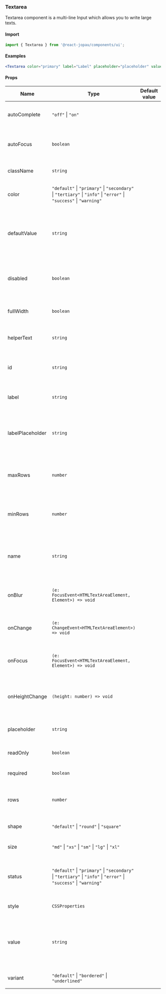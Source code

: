 ### Textarea

Textarea component is a multi-line Input which allows you to write large texts.

#### Import

```jsx
import { Textarea } from '@react-jopau/components/ui';
```

#### Examples

```jsx
<Textarea color="primary" label="Label" placeholder="placeholder" value="text" />
```

#### Props

| Name             | Type                                                                                                               | Default value | Description                                                                                   |
| ---------------- | ------------------------------------------------------------------------------------------------------------------ | ------------- | --------------------------------------------------------------------------------------------- |
| autoComplete     | `"off"` \| `"on"`                                                                                                  |               | Defines if the input has autocomplete enabled.                                                |
| autoFocus        | `boolean`                                                                                                          |               | Defines the element should receive focus on render.                                           |
| className        | `string`                                                                                                           |               | Classnames applied to root element                                                            |
| color            | `"default"` \| `"primary"` \| `"secondary"` \| `"tertiary"` \| `"info"` \| `"error"` \| `"success"` \| `"warning"` |               | Defines the color of input text, border and label.                                            |
| defaultValue     | `string`                                                                                                           |               | Defines the default value (uncontrolled) of the current element, used when submitting a form. |
| disabled         | `boolean`                                                                                                          |               | Defines if the element is disabled and not available for interaction.                         |
| fullWidth        | `boolean`                                                                                                          |               | Defines if the button takes the full width of its parent.                                     |
| helperText       | `string`                                                                                                           |               | Defines the helper text of the input element.                                                 |
| id               | `string`                                                                                                           |               | Identifies the element that labels the current element.                                       |
| label            | `string`                                                                                                           |               | Defines the label of the current element.                                                     |
| labelPlaceholder | `string`                                                                                                           |               | Defines the placeholder, it becomes a label element when the input is focused.                |
| maxRows          | `number`                                                                                                           |               | Defines the maximum number of rows of the textarea element.                                   |
| minRows          | `number`                                                                                                           |               | Defines the minimum number of rows of the textarea element.                                   |
| name             | `string`                                                                                                           |               | Define the name for the current element (used for form submission).                           |
| onBlur           | `(e: FocusEvent<HTMLTextAreaElement, Element>) => void`                                                            |               | Function to be called when the element is blurred.                                            |
| onChange         | `(e: ChangeEvent<HTMLTextAreaElement>) => void`                                                                    |               | Function to be called when the element value is changed.                                      |
| onFocus          | `(e: FocusEvent<HTMLTextAreaElement, Element>) => void`                                                            |               | Function to be called when the element is focused.                                            |
| onHeightChange   | `(height: number) => void`                                                                                         |               | Function to be called when the height of the textarea changes.                                |
| placeholder      | `string`                                                                                                           |               | Defines the placeholder of the input element.                                                 |
| readOnly         | `boolean`                                                                                                          |               | Defines if the element is read-only.                                                          |
| required         | `boolean`                                                                                                          |               | Defines if the element is required.                                                           |
| rows             | `number`                                                                                                           |               | Defines the number of rows of the textarea element.                                           |
| shape            | `"default"` \| `"round"` \| `"square"`                                                                             |               | Defines the shape of the component.                                                           |
| size             | `"md"` \| `"xs"` \| `"sm"` \| `"lg"` \| `"xl"`                                                                     |               | Defines the size of the component.                                                            |
| status           | `"default"` \| `"primary"` \| `"secondary"` \| `"tertiary"` \| `"info"` \| `"error"` \| `"success"` \| `"warning"` |               | Defines the status of the element and determines the color of the border.                     |
| style            | `CSSProperties`                                                                                                    |               | Styles applied to root element                                                                |
| value            | `string`                                                                                                           |               | Defines the value (controlled) of the current element, used when submitting a form.           |
| variant          | `"default"` \| `"bordered"` \| `"underlined"`                                                                      |               | Defines the variant of the component.                                                         |
